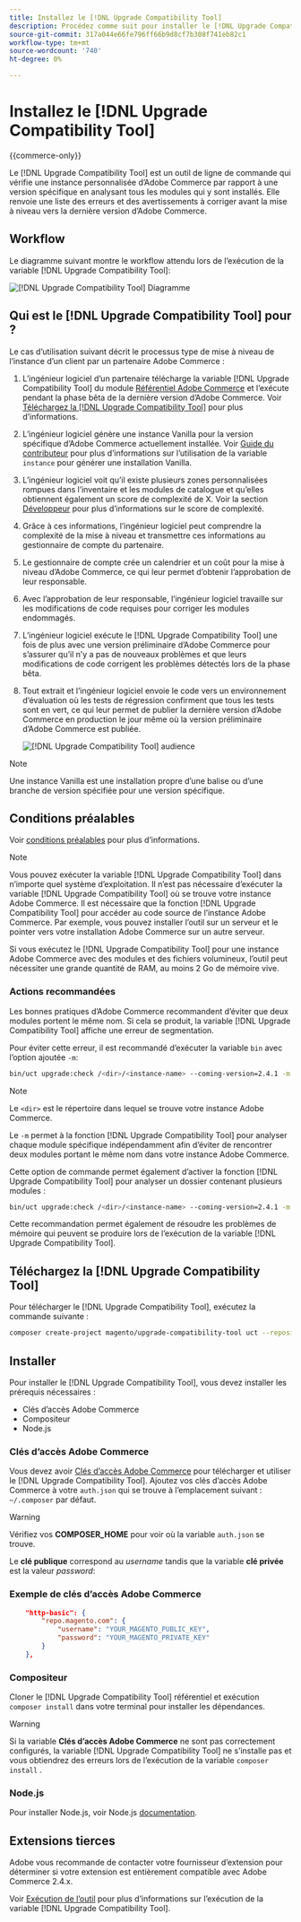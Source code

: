 ```yaml
---
title: Installez le [!DNL Upgrade Compatibility Tool]
description: Procédez comme suit pour installer le [!DNL Upgrade Compatibility Tool] pour votre projet Adobe Commerce.
source-git-commit: 317a044e66fe796ff66b9d8cf7b308f741eb82c1
workflow-type: tm+mt
source-wordcount: '740'
ht-degree: 0%

---
```



# Installez le [!DNL Upgrade Compatibility Tool]

{{commerce-only}}

Le [!DNL Upgrade Compatibility Tool] est un outil de ligne de commande qui vérifie une instance personnalisée d’Adobe Commerce par rapport à une version spécifique en analysant tous les modules qui y sont installés. Elle renvoie une liste des erreurs et des avertissements à corriger avant la mise à niveau vers la dernière version d’Adobe Commerce.

## Workflow

Le diagramme suivant montre le workflow attendu lors de l’exécution de la variable [!DNL Upgrade Compatibility Tool]:

![[!DNL Upgrade Compatibility Tool] Diagramme](../../assets/upgrade-guide/mvp-diagram-v3.png)

## Qui est le [!DNL Upgrade Compatibility Tool] pour ?

Le cas d’utilisation suivant décrit le processus type de mise à niveau de l’instance d’un client par un partenaire Adobe Commerce :

1. L’ingénieur logiciel d’un partenaire télécharge la variable [!DNL Upgrade Compatibility Tool] du module [Référentiel Adobe Commerce](https://repo.magento.com/) et l’exécute pendant la phase bêta de la dernière version d’Adobe Commerce. Voir [Téléchargez la [!DNL Upgrade Compatibility Tool]](../upgrade-compatibility-tool/install.md#download-the-upgrade-compatibility-tool) pour plus d’informations.
1. L’ingénieur logiciel génère une instance Vanilla pour la version spécifique d’Adobe Commerce actuellement installée. Voir [Guide du contributeur](https://devdocs.magento.com/contributor-guide/contributing.html#vanilla-pr) pour plus d’informations sur l’utilisation de la variable `instance` pour générer une installation Vanilla.
1. L’ingénieur logiciel voit qu’il existe plusieurs zones personnalisées rompues dans l’inventaire et les modules de catalogue et qu’elles obtiennent également un score de complexité de X. Voir la section [Développeur](../upgrade-compatibility-tool/developer.md) pour plus d’informations sur le score de complexité.
1. Grâce à ces informations, l’ingénieur logiciel peut comprendre la complexité de la mise à niveau et transmettre ces informations au gestionnaire de compte du partenaire.
1. Le gestionnaire de compte crée un calendrier et un coût pour la mise à niveau d’Adobe Commerce, ce qui leur permet d’obtenir l’approbation de leur responsable.
1. Avec l’approbation de leur responsable, l’ingénieur logiciel travaille sur les modifications de code requises pour corriger les modules endommagés.
1. L’ingénieur logiciel exécute le [!DNL Upgrade Compatibility Tool] une fois de plus avec une version préliminaire d’Adobe Commerce pour s’assurer qu’il n’y a pas de nouveaux problèmes et que leurs modifications de code corrigent les problèmes détectés lors de la phase bêta.
1. Tout extrait et l’ingénieur logiciel envoie le code vers un environnement d’évaluation où les tests de régression confirment que tous les tests sont en vert, ce qui leur permet de publier la dernière version d’Adobe Commerce en production le jour même où la version préliminaire d’Adobe Commerce est publiée.

   ![[!DNL Upgrade Compatibility Tool] audience](../../assets/upgrade-guide/audience-uct-v3.png)

>[!NOTE]
>
>Une instance Vanilla est une installation propre d’une balise ou d’une branche de version spécifiée pour une version spécifique.

## Conditions préalables

Voir [conditions préalables](../upgrade-compatibility-tool/prerequisites.md) pour plus d’informations.

>[!NOTE]
>
>Vous pouvez exécuter la variable [!DNL Upgrade Compatibility Tool] dans n’importe quel système d’exploitation. Il n’est pas nécessaire d’exécuter la variable [!DNL Upgrade Compatibility Tool] où se trouve votre instance Adobe Commerce. Il est nécessaire que la fonction [!DNL Upgrade Compatibility Tool] pour accéder au code source de l’instance Adobe Commerce. Par exemple, vous pouvez installer l’outil sur un serveur et le pointer vers votre installation Adobe Commerce sur un autre serveur.

Si vous exécutez le [!DNL Upgrade Compatibility Tool] pour une instance Adobe Commerce avec des modules et des fichiers volumineux, l’outil peut nécessiter une grande quantité de RAM, au moins 2 Go de mémoire vive.

### Actions recommandées

Les bonnes pratiques d’Adobe Commerce recommandent d’éviter que deux modules portent le même nom. Si cela se produit, la variable [!DNL Upgrade Compatibility Tool] affiche une erreur de segmentation.

Pour éviter cette erreur, il est recommandé d’exécuter la variable `bin` avec l’option ajoutée `-m`:

```bash
bin/uct upgrade:check /<dir>/<instance-name> --coming-version=2.4.1 -m /vendor/<vendor-name>/<module-name>
```

>[!NOTE]
>
>Le `<dir>` est le répertoire dans lequel se trouve votre instance Adobe Commerce.

Le `-m` permet à la fonction [!DNL Upgrade Compatibility Tool] pour analyser chaque module spécifique indépendamment afin d’éviter de rencontrer deux modules portant le même nom dans votre instance Adobe Commerce.

Cette option de commande permet également d’activer la fonction [!DNL Upgrade Compatibility Tool] pour analyser un dossier contenant plusieurs modules :

```bash
bin/uct upgrade:check /<dir>/<instance-name> --coming-version=2.4.1 -m /vendor/<vendor-name>/
```

Cette recommandation permet également de résoudre les problèmes de mémoire qui peuvent se produire lors de l’exécution de la variable [!DNL Upgrade Compatibility Tool].

## Téléchargez la [!DNL Upgrade Compatibility Tool]

Pour télécharger le [!DNL Upgrade Compatibility Tool], exécutez la commande suivante :

```bash
composer create-project magento/upgrade-compatibility-tool uct --repository https://repo.magento.com
```

## Installer

Pour installer le [!DNL Upgrade Compatibility Tool], vous devez installer les prérequis nécessaires :

* Clés d’accès Adobe Commerce
* Compositeur
* Node.js

### Clés d’accès Adobe Commerce

Vous devez avoir [Clés d’accès Adobe Commerce](https://devdocs.magento.com/marketplace/sellers/profile-information.html#access-keys) pour télécharger et utiliser le [!DNL Upgrade Compatibility Tool]. Ajoutez vos clés d’accès Adobe Commerce à votre `auth.json` qui se trouve à l’emplacement suivant : `~/.composer` par défaut.

>[!WARNING]
>
>Vérifiez vos **COMPOSER_HOME** pour voir où la variable `auth.json` se trouve.

Le **clé publique** correspond au _username_ tandis que la variable **clé privée** est la valeur _password_:

### Exemple de clés d’accès Adobe Commerce

```json
    "http-basic": {
        "repo.magento.com": {
            "username": "YOUR_MAGENTO_PUBLIC_KEY",
            "password": "YOUR_MAGENTO_PRIVATE_KEY"
        }
    },
```

### Compositeur

Cloner le [!DNL Upgrade Compatibility Tool] référentiel et exécution `composer install` dans votre terminal pour installer les dépendances.

>[!WARNING]
>
>Si la variable **Clés d’accès Adobe Commerce** ne sont pas correctement configurés, la variable [!DNL Upgrade Compatibility Tool] ne s’installe pas et vous obtiendrez des erreurs lors de l’exécution de la variable `composer install` .

### Node.js

Pour installer Node.js, voir Node.js [documentation](https://nodejs.dev/learn/how-to-install-nodejs).

## Extensions tierces

Adobe vous recommande de contacter votre fournisseur d’extension pour déterminer si votre extension est entièrement compatible avec Adobe Commerce 2.4.x.

Voir [Exécution de l’outil](../upgrade-compatibility-tool/run.md) pour plus d’informations sur l’exécution de la variable [!DNL Upgrade Compatibility Tool].
